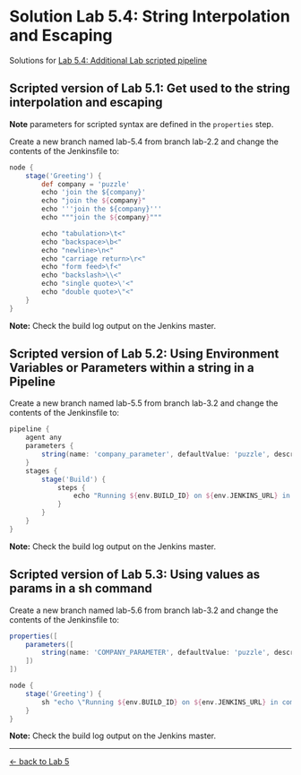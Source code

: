 Solution Lab 5.4: String Interpolation and Escaping
===================================================

Solutions for [Lab 5.4: Additional Lab scripted pipeline](../05_string_interpolation_quoting_escaping.md#lab-54-additional-lab-scripted-pipeline)

Scripted version of Lab 5.1: Get used to the string interpolation and escaping
------------------------------------------------------------------------------

**Note** parameters for scripted syntax are defined in the ``properties`` step.

Create a new branch named lab-5.4 from branch lab-2.2 and change the contents of the Jenkinsfile to:

```groovy
node {
    stage('Greeting') {
        def company = 'puzzle'
        echo 'join the ${company}'
        echo "join the ${company}"
        echo '''join the ${company}'''
        echo """join the ${company}"""

        echo "tabulation>\t<"
        echo "backspace>\b<"
        echo "newline>\n<"
        echo "carriage return>\r<"
        echo "form feed>\f<"
        echo "backslash>\\<"
        echo "single quote>\'<"
        echo "double quote>\"<"
    }
}
```
**Note:** Check the build log output on the Jenkins master.

Scripted version of Lab 5.2: Using Environment Variables or Parameters within a string in a Pipeline
----------------------------------------------------------------------------------------------------

Create a new branch named lab-5.5 from branch lab-3.2 and change the contents of the Jenkinsfile to:

```groovy
pipeline {
    agent any
    parameters {
        string(name: 'company_parameter', defaultValue: 'puzzle', description: 'The company the pipeline runs in')
    }
    stages {
        stage('Build') {
            steps {
                echo "Running ${env.BUILD_ID} on ${env.JENKINS_URL} in company ${params.company_parameter}"
            }
        }
    }
}
```
**Note:** Check the build log output on the Jenkins master.

Scripted version of Lab 5.3: Using values as params in a sh command
-------------------------------------------------------------------

Create a new branch named lab-5.6 from branch lab-3.2 and change the contents of the Jenkinsfile to:

```groovy
properties([
    parameters([
        string(name: 'COMPANY_PARAMETER', defaultValue: 'puzzle', description: 'The company the pipeline runs in')
    ])
])

node {
    stage('Greeting') {
        sh "echo \"Running ${env.BUILD_ID} on ${env.JENKINS_URL} in company ${params.COMPANY_PARAMETER}\""
    }
}
```
**Note:** Check the build log output on the Jenkins master.

---

[← back to Lab 5](../05_string_interpolation_quoting_escaping.md)
